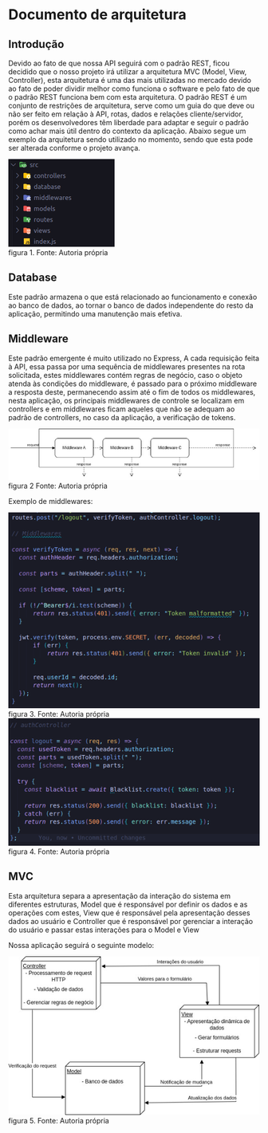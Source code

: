 # Documento de arquitetura

## Introdução

Devido ao fato de que nossa API seguirá com o padrão REST, ficou decidido que o nosso projeto irá utilizar a arquitetura MVC (Model, View, Controller), esta arquitetura é uma das mais utilizadas no mercado devido ao fato de poder dividir melhor como funciona o software e pelo fato de que o padrão REST funciona bem com esta arquitetura.
O padrão REST é um conjunto de restrições de arquitetura, serve como um guia do que deve ou não ser feito em relação à API, rotas, dados e relações cliente/servidor, porém os desenvolvedores têm liberdade para adaptar e seguir o padrão como achar mais útil dentro do contexto da aplicação.
Abaixo segue um exemplo da arquitetura sendo utilizado no momento, sendo que esta pode ser alterada conforme o projeto avança.

![Arquitetura](./img/arquitetura.png)</br>
figura 1. Fonte: Autoria própria

## Database

Este padrão armazena o que está relacionado ao funcionamento e conexão ao banco de dados, ao tornar o banco de dados independente do resto da aplicação, permitindo uma manutenção mais efetiva.

## Middleware

Este padrão emergente é muito utilizado no Express, A cada requisição feita à API, essa passa por uma sequência de middlewares presentes na rota solicitada, estes middlewares contém regras de negócio, caso o objeto atenda às condições do middleware, é passado para o próximo middleware a resposta deste, permanecendo assim até o fim de todos os middlewares, nesta aplicação, os principais middlewares de controle se localizam em controllers e em middlewares ficam aqueles que não se adequam ao padrão de controllers, no caso da aplicação, a verificação de tokens.

![Middleware](./img/middleware.png)</br>
figura 2 Fonte: Autoria própria

Exemplo de middlewares:

![Exemplo Middleware](./img/exemplo-middleware.png)</br>
figura 3. Fonte: Autoria própria
![Exemplo Middleware 2](./img/exemplo2-middleware.png)</br>
figura 4. Fonte: Autoria própria

## MVC

Esta arquitetura separa a apresentação da interação do sistema em diferentes estruturas, Model que é responsável por definir os dados e as operações com estes, View que é responsável pela apresentação desses dados ao usuário e Controller que é responsável por gerenciar a interação do usuário e passar estas interações para o Model e View</br>

Nossa aplicação seguirá o seguinte modelo:

![Diagrama MVC](./img/mvc.png)</br>
figura 5. Fonte: Autoria própria
